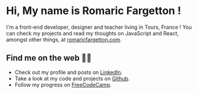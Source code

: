 # Hi, My name is Romaric Fargetton !

I'm a front-end developer, designer and teacher living in Tours, France !
You can check my projects and read my thoughts on JavaScript and React, amongst other things, at [romaricfargetton.com](https://www.romaricfargetton.com).

## Find me on the web 👨‍💻

- Check out my profile and posts on [LinkedIn](https://www.linkedin.com/in/romaric-fargetton/).
- Take a look at my code and projects on [Github](https://github.com/rfargetton).
- Follow my progress on [FreeCodeCamp](https://www.freecodecamp.org/rfargetton).